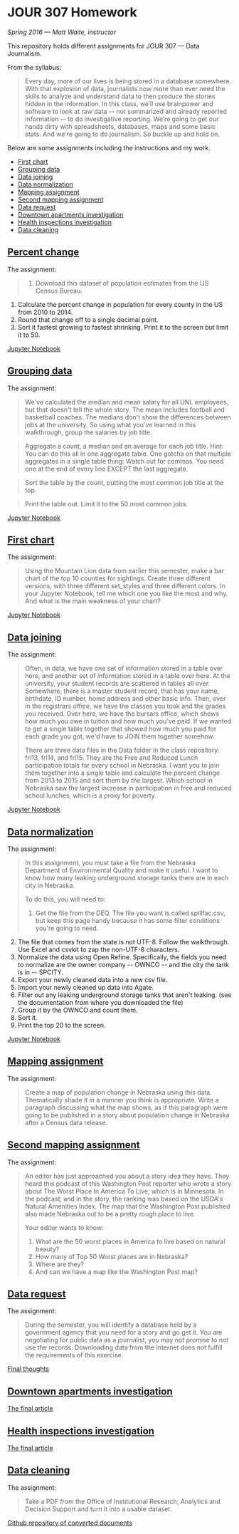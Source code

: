 # JOUR 307 Homework
*Spring 2016 — Matt Waite, instructor*

This repository holds different assignments for JOUR 307 — Data Journalism. 

From the syllabus:
> Every day, more of our lives is being stored in a database somewhere. With that explosion of data, journalists now more than ever need the skills to analyze and understand data to then produce the stories hidden in the information. In this class, we’ll use brainpower and software to look at raw data -- not summarized and already reported information -- to do investigative reporting. We’re going to get our hands dirty with spreadsheets, databases, maps and some basic stats. And we're going to do journalism. So buckle up and hold on.

Below are some assignments including the instructions and my work.

* [First chart](#firstchart)
* [Grouping data](#groupby)
* [Data joining](#join)
* [Data normalization](#normalization)
* [Mapping assignment](#mapping)
* [Second mapping assignment](#secondmapping)
* [Data request](#datarequest)
* [Downtown apartments investigation](#apartments)
* [Health inspections investigation](#inspections)
* [Data cleaning](#cleaning)

<a name="percentchange"></a>
## [Percent change](PercentChange)

The assignment:
>1. Download this dataset of population estimates from the US Census Bureau.
1. Calculate the percent change in population for every county in the US from 2010 to 2014.
1. Round that change off to a single decimal point.
1. Sort it fastest growing to fastest shrinking. Print it to the screen but limit it to 50.

[Jupyter Notebook](PercentChange/PercentChange.ipynb)

<a name="groupby"></a>
## [Grouping data](GroupByAssignment)

The assignment:
>We've calculated the median and mean salary for all UNL employees, but that doesn't tell the whole story. The mean includes football and basketball coaches. The medians don't showthe differences between jobs at the university. So using what you've learned in this walkthrough, group the salaries by job title.   

>Aggregate a count, a median and an average for each job title. Hint: You can do this all in one aggregate table. One gotcha on that multiple aggregates in a single table thing: Watch out for commas. You need one at the end of every line EXCEPT the last aggregate.  >Sort the table by the count, putting the most common job title at the top.  >Print the table out. Limit it to the 50 most common jobs.

[Jupyter Notebook](GroupByAssignment/GroupByHomework.ipynb)

<a name="firstchart"></a>
## [First chart](ChartAssignment)
The assignment:
>Using the Mountain Lion data from earlier this semester, make a bar chart of the top 10 counties for sightings. Create three different versions, with three different set_styles and three different colors. In your Jupyter Notebook, tell me which one you like the most and why. And what is the main weakness of your chart?

[Jupyter Notebook](ChartAssignment/ChartAssignment.ipynb) 

<a name="join"></a>
## [Data joining](DataJoining)
The assignment:
>Often, in data, we have one set of information stored in a table over here, and another set of information stored in a table over here. At the university, your student records are scattered in tables all over. Somewhere, there is a master student record, that has your name, birthdate, ID number, home address and other basic info. Then, over in the registrars office, we have the classes you took and the grades you received. Over here, we have the bursars office, which shows how much you owe in tuition and how much you've paid. If we wanted to get a single table together that showed how much you paid for each grade you got, we'd have to JOIN them together somehow.  
>
>There are three data files in the Data folder in the class repository: frl13, frl14, and frl15. They are the Free and Reduced Lunch participation totals for every school in Nebraska. I want you to join them together into a single table and calculate the percent change from 2013 to 2015 and sort them by the largest. Which school in Nebraska saw the largest increase in participation in free and reduced school lunches, which is a proxy for poverty.

[Jupyter Notebook](DataJoining/JoinAssignment.ipynb)


<a name="normalization"></a>
## [Data normalization](DataNormalization) 

The assignment:
>In this assignment, you must take a file from the Nebraska Department of Environmental Quality and make it useful. I want to know how many leaking underground storage tanks there are in each city in Nebraska.  
>  
>To do this, you will need to:  
>
>1. Get the file from the DEQ. The file you want is called spillfac.csv, but keep this page handy because it has some filter conditions you're going to need.
2. The file that comes from the state is not UTF-8. Follow the walkthrough. Use Excel and csvkit to zap the non-UTF-8 characters.
3. Normalize the data using Open Refine. Specifically, the fields you need to normalize are the owner company -- OWNCO -- and the city the tank is in -- SPCITY.
4. Export your newly cleaned data into a new csv file.
5. Import your newly cleaned up data into Agate.
6. Filter out any leaking underground storage tanks that aren't leaking. (see the documentation from where you downloaded the file)
7. Group it by the OWNCO and count them.
8. Sort it.
8. Print the top 20 to the screen.

[Jupyter Notebook](DataNormalization/DataNormalization.ipynb)

<a name="mapping"></a>
## [Mapping assignment](MappingAssignment)

The assignment:
>Create a map of population change in Nebraska using this data. Thematically shade it in a manner you think is appropriate. Write a paragraph discussing what the map shows, as if this paragraph were going to be published in a story about population change in Nebraska after a Census data release.



<a name="secondmapping"></a>
## [Second mapping assignment](SecondMappingAssignment)

The assignment:
>An editor has just approached you about a story idea they have. They heard this podcast of this Washington Post reporter who wrote a story about The Worst Place In America To Live, which is in Minnesota. In the podcast, and in the story, the ranking was based on the USDA's Natural Amenities Index. The map that the Washington Post published also made Nebraska out to be a pretty rough place to live.
>
>Your editor wants to know:
>
> 1. What are the 50 worst places in America to live based on natural beauty?
> 1. How many of Top 50 Worst places are in Nebraska?
> 1. Where are they?
> 1. And can we have a map like the Washington Post map?

<a name="datarequest"></a>
## [Data request](DataRequest) 

The assignment:
> During the semester, you will identify a database held by a government agency that you need for a story and go get it. You are negotiating for public data as a journalist, you may not promise to not use the records. Downloading data from the Internet does not fulfill the requirements of this exercise.

[Final thoughts](DataRequest/finalthoughts.md)

<a name="apartments"></a>
## [Downtown apartments investigation](DowntownAptsArticle)

[The final article](DowntownAptsArticle/FinalArticle.md)

<a name="inspections"></a>
## [Health inspections investigation](HealthInspectionsArticle)

[The final article](HealthInspectionsArticle/FinalArticle.md)

<a name="cleaning"></a>
## [Data cleaning](OpenDataUNL)

The assignment:
>Take a PDF from the Office of Institutional Research, Analytics and Decision Support and turn it into a usable dataset.

[Github repository of converted documents](https://github.com/OpenDataUNL/enrollment-data)



